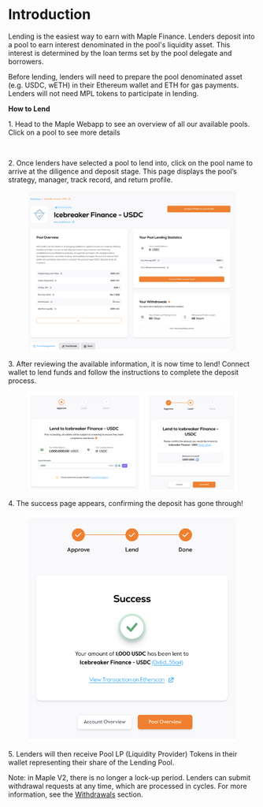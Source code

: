 # Introduction

Lending is the easiest way to earn with Maple Finance. Lenders deposit into a pool to earn interest denominated in the pool's liquidity asset. This interest is determined by the loan terms set by the pool delegate and borrowers.

Before lending, lenders will need to prepare the pool denominated asset (e.g. USDC, wETH) in their Ethereum wallet and ETH for gas payments. Lenders will not need MPL tokens to participate in lending.

**How to Lend**

1\. Head to the Maple Webapp to see an overview of all our available pools. Click on a pool to see more details

<figure><img src="https://lh5.googleusercontent.com/Pgsmoi-5fvgUaedazJaZi43jPwHaONHXO7IkLiL0pctL1woJ0iWJ2L5AwrdICrVXMMBmX8LQzNTtI6wXc_i4O9o-CcS1uWwIt2hsfWLlFvwJPYdLnVNd-lg0N9DJRSDHJyYYrSVEelF3M0TbIEZVAdP7xn5XOLr0wM43NEbAssYqCvd2TzxC8nlCqoI-vw" alt=""><figcaption></figcaption></figure>

2\. Once lenders have selected a pool to lend into, click on the pool name to arrive at the diligence and deposit stage. This page displays the pool’s strategy, manager, track record, and return profile.

<figure><img src="../.gitbook/assets/pool-info.png" alt=""><figcaption></figcaption></figure>

3\. After reviewing the available information, it is now time to lend! Connect wallet to lend funds and follow the instructions to complete the deposit process.

<figure><img src="../.gitbook/assets/lend-flow.png" alt=""><figcaption></figcaption></figure>

4\. The success page appears, confirming the deposit has gone through!

<figure><img src="../.gitbook/assets/lend-confirmed.png" alt=""><figcaption></figcaption></figure>

5\. Lenders will then receive Pool LP (Liquidity Provider) Tokens in their wallet representing their share of the Lending Pool.

Note: in Maple V2, there is no longer a lock-up period. Lenders can submit withdrawal requests at any time, which are processed in cycles. For more information, see the [Withdrawals](../withdrawals/withdrawal-process.md) section.
